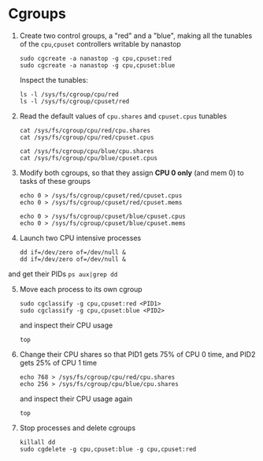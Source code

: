 # Cgroups

1. Create two control groups, a "red" and a "blue", making all the tunables of the 
   `cpu`,`cpuset` controllers writable by nanastop
    ```
    sudo cgcreate -a nanastop -g cpu,cpuset:red
    sudo cgcreate -a nanastop -g cpu,cpuset:blue
    ```
    
   Inspect the tunables:
    ```
    ls -l /sys/fs/cgroup/cpu/red
    ls -l /sys/fs/cgroup/cpuset/red
    ```

2. Read the default values of `cpu.shares` and `cpuset.cpus` tunables
    ```
    cat /sys/fs/cgroup/cpu/red/cpu.shares
    cat /sys/fs/cgroup/cpu/red/cpuset.cpus

    cat /sys/fs/cgroup/cpu/blue/cpu.shares
    cat /sys/fs/cgroup/cpu/blue/cpuset.cpus
    ```

3. Modify both cgroups, so that they assign __CPU 0 only__ (and mem 0) to tasks of these groups
  
    ```
    echo 0 > /sys/fs/cgroup/cpuset/red/cpuset.cpus 
    echo 0 > /sys/fs/cgroup/cpuset/red/cpuset.mems 

    echo 0 > /sys/fs/cgroup/cpuset/blue/cpuset.cpus
    echo 0 > /sys/fs/cgroup/cpuset/blue/cpuset.mems 
    ```

4. Launch two CPU intensive processes

    ```
    dd if=/dev/zero of=/dev/null &
    dd if=/dev/zero of=/dev/null &
    ```

  and get their PIDs
    ```
    ps aux|grep dd
    ```


5. Move each process to its own cgroup 
    ```
    sudo cgclassify -g cpu,cpuset:red <PID1>
    sudo cgclassify -g cpu,cpuset:blue <PID2>
    ```

    and inspect their CPU usage
    ```
    top
    ```

6. Change their CPU shares so that PID1 gets 75% of CPU 0 time, and PID2 gets 25% of CPU 1 time
    ```
    echo 768 > /sys/fs/cgroup/cpu/red/cpu.shares 
    echo 256 > /sys/fs/cgroup/cpu/blue/cpu.shares 
    ```
    
    and inspect their CPU usage again
    ```
    top
    ```

7. Stop processes and delete cgroups 

    ```
    killall dd 
    sudo cgdelete -g cpu,cpuset:blue -g cpu,cpuset:red
    ```
